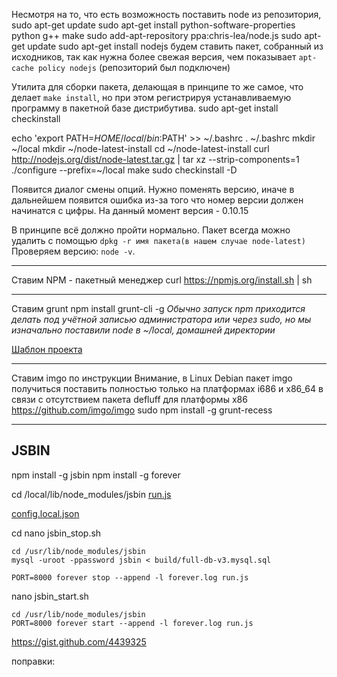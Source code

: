 Несмотря на то, что есть возможность поставить node из репозитория, 
sudo apt-get update
sudo apt-get install python-software-properties python g++ make
sudo add-apt-repository ppa:chris-lea/node.js
sudo apt-get update
sudo apt-get install nodejs
будем ставить пакет, собранный из исходников, так как нужна более свежая версия, чем показывает `apt-cache policy nodejs` (репозиторий был подключен)

Утилита для сборки пакета, делающая в принципе то же самое, что делает `make install`, но при этом регистрируя устанавливаемую программу в пакетной базе дистрибутива.
sudo apt-get install checkinstall

echo 'export PATH=$HOME/local/bin:$PATH' >> ~/.bashrc
. ~/.bashrc
mkdir ~/local
mkdir ~/node-latest-install
cd ~/node-latest-install
curl http://nodejs.org/dist/node-latest.tar.gz | tar xz --strip-components=1
./configure --prefix=~/local
make
sudo checkinstall -D

Появится диалог смены опций. Нужно поменять версию, иначе в дальнейшем появится ошибка из-за того что номер версии должен начинатся с цифры. На данный момент версия - 0.10.15

В принципе всё должно пройти нормально. Пакет всегда можно удалить с помощью `dpkg -r имя пакета(в нашем случае node-latest)`
Проверяем версию: `node -v`.

----------

Ставим NPM - пакетный менеджер
curl https://npmjs.org/install.sh | sh

----------

Ставим grunt
npm install grunt-cli -g
_Обычно запуск npm приходится делать под учётной записью администратора или через sudo, но мы изначально поставили node в ~/local, домашней директории_

[Шаблон проекта](http://nano.sapegin.ru/all/grunt-0-4)

----------

Ставим imgo по инструкции
Внимание, в Linux Debian пакет imgo получиться поставить полностью только на платформах i686 и x86_64 в связи с отсутствием пакета defluff для платформы x86
https://github.com/imgo/imgo
sudo npm install -g grunt-recess

----------

## JSBIN

npm install -g jsbin
npm install -g forever

cd /local/lib/node_modules/jsbin
[run.js](https://gist.github.com/asakasinsky/6146565)

[config.local.json](https://gist.github.com/asakasinsky/6146569)

cd
nano jsbin_stop.sh
```
cd /usr/lib/node_modules/jsbin
mysql -uroot -ppassword jsbin < build/full-db-v3.mysql.sql

PORT=8000 forever stop --append -l forever.log run.js
```

nano jsbin_start.sh
```
cd /usr/lib/node_modules/jsbin
PORT=8000 forever start --append -l forever.log run.js
```



https://gist.github.com/4439325

поправки:

